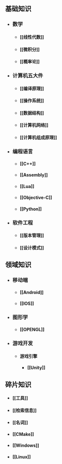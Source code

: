 ## 基础知识
+ ### 数学
	+ #### [[线性代数]]
	+ #### [[微积分]]
	+ #### [[概率论]]
+ ### 计算机五大件
	+ #### [[编译原理]]
	+ #### [[操作系统]]
	+ #### [[数据结构]]
	+ #### [[计算机网络]]
	+ #### [[计算机组成原理]]
+ ### 编程语言
	+ #### [[C++]]
	+ #### [[Assembly]]
	+ #### [[Lua]]
	+ #### [[Objective-C]]
	+ #### [[Python]]
+ ### 软件工程
	+ #### [[版本管理]]
	+ #### [[设计模式]]
## 领域知识
+ ### 移动端
	+ #### [[Android]]
	+ #### [[IOS]]
+ ### 图形学
	+ #### [[OPENGL]]
+ ### 游戏开发
	+ #### 游戏引擎
		+ #### [[Unity]]
## 碎片知识
+ #### [[工具]]
+ #### [[检索信息]]
+ #### [[名词]]
+ #### [[CMake]]
+ #### [[Windows]]
+ #### [[Linux]]
